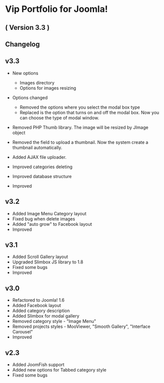 Vip Portfolio for Joomla! 
==========================
( Version 3.3 )
--------------------------

Changelog
---------

v3.3
----------

* New options
  - Images directory
  - Options for images resizing
  
* Options changed
  - Removed the options where you select the modal box type
  - Replaced is the option that turns on and off the modal box. Now you can choose the type of modal window.
  
* Removed PHP Thumb library. The image will be resized by JImage object
* Removed the field to upload a thumbnail. Now the system create a thumbnail automatically.
* Added AJAX file uploader. 
* Improved categories deleting
* Improved database structure
* Improved

v3.2
-----------
* Added Image Menu Category layout
* Fixed bug when delete images
* Added "auto grow" to Facebook layout
* Improved

v3.1
-----------
* Added Scroll Gallery layout
* Upgraded Slimbox JS library to 1.8
* Fixed some bugs
* Improved

v3.0
-----------
* Refactored to Joomla! 1.6
* Added Facebook layout
* Added category description
* Added Slimbox for modal gallery
* Removed category style - "Image Menu"
* Removed projects styles - MooViewer, "Smooth Gallery", "Interface Carousel"
* Improved

v2.3
---------
* Added JoomFish support
* Added new options for Tabbed category style
* Fixed some bugs